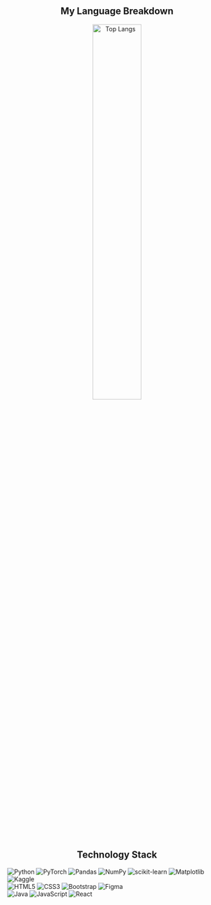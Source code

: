 <br>
<h2 align="center"> My Language Breakdown </h2>

<p align="center">  
  
<img alt="Top Langs" width="47%" src="https://github-readme-stats.vercel.app/api/top-langs/?username=melodyc86&layout=compact"/>

</p>


<br>
<h2 align="center">Technology Stack </h2>

<p align="left">
   <!-- Python + Machine Learning -->
  <img alt="Python" src="https://img.shields.io/badge/-Python-3776AB?logo=python&logoColor=white&style=flat">  
  <img alt="PyTorch" src="https://img.shields.io/badge/PyTorch-%23EE4C2C.svg?logo=pytorch&logoColor=white">
  <img alt="Pandas" src="https://img.shields.io/badge/pandas-%23150458.svg?logo=pandas&logoColor=white">
  <img alt="NumPy" src="https://img.shields.io/badge/numpy-%23013243.svg?logo=numpy&logoColor=white">
  <img alt= "scikit-learn" src= "https://img.shields.io/badge/scikit--learn-%23F7931E.svg?logo=scikit-learn&logoColor=white">
  <img alt="Matplotlib" src="https://img.shields.io/badge/Matplotlib-%23ffffff.svg?logo=Matplotlib&logoColor=black">
  <img alt="Kaggle"src="https://img.shields.io/badge/Kaggle-035a7d?logo=kaggle&logoColor=white">
  
<br>
  <!-- Web Dev -->
  <img alt="HTML5" src="https://img.shields.io/badge/-HTML5-E34F26?logo=html5&logoColor=white&style=flat">
  <img alt="CSS3" src="https://img.shields.io/badge/css3-%231572B6.svg?logo=css3&logoColor=white">
  <img alt="Bootstrap" src="https://img.shields.io/badge/-Bootstrap-7952B3?logo=bootstrap&logoColor=white&style=flat">
  <img alt="Figma" src="https://img.shields.io/badge/figma-%23F24E1E.svg?logo=figma&logoColor=white">
 <br> 
 <!-- Java Family -->
  <img alt="Java" src="https://img.shields.io/badge/-Java-ED8B00?logo=Java&logoColor=white&style=flat">
  <img alt="JavaScript" src="https://img.shields.io/badge/-JavaScript-F7DF1E?logo=javascript&logoColor=white&style=flat">
  <img alt="React" src="https://img.shields.io/badge/-React-61DAFB?logo=React&logoColor=white&style=flat">
   
</p>
